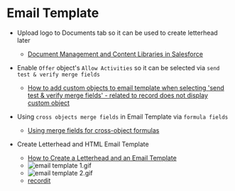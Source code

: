 # Email Template

* Upload logo to Documents tab so it can be used to create letterhead later
  * [Document Management and Content Libraries in Salesforce](https://www.youtube.com/watch?v=Rh1-_QR0P9o)

* Enable `Offer` object's `Allow Activities` so it can be selected via `send test & verify merge fields`
  * [How to add custom objects to email template when selecting 'send test & verify merge fields' - related to record does not display custom object](https://success.salesforce.com/answers?id=9063A000000svnjQAA)

* Using `cross objects merge fields` in Email Template via `formula fields`
  * [Using merge fields for cross-object formulas ](https://success.salesforce.com/answers?id=90630000000hnzEAAQ)

* Create Letterhead and HTML Email Template
  * [How to Create a Letterhead and an Email Template](https://www.youtube.com/watch?v=COgz9cDtjtc)
  * ![email template 1.gif](/screenshots/inheritance/emailtemplate1.png)
  * ![email template 2.gif](/screenshots/inheritance/emailtemplate2.png)
  * [recordit](http://recordit.co/suaaUwk9OA)
